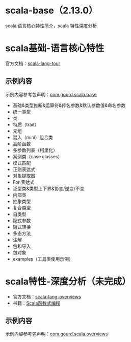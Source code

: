 # scala-base（2.13.0）
scala 语言核心特性简介，scala 特性深度分析

# scala基础-语言核心特性
官方文档：[scala-lang-tour](https://docs.scala-lang.org/zh-cn/tour/tour-of-scala.html)  
## 示例内容
示例内容参考包声明：[com.gourd.scala.base](./src/main/scala/com/gourd/scala/base/package.scala)
* 基础&类型推断&运算符&传名参数&默认参数值&命名参数    
* 统一类型                                      
* 类                                           
* 特质（trait）                                  
* 元组                                          
* 混入（mini）组合类                             
* 高阶函数                                     
* 多参数列表（柯里化）               
* 案例类（case classes）           
* 模式匹配                         
* 正则表达式                       
* 对象提取器                       
* For 表达式                      
* 泛型类&类型上下界&协变/逆变/不变             
* 内部类                           
* 抽象类型                        
* 复合类型                        
* 自类型                         
* 隐式参数                      
* 隐式转换                      
* 多态方法                      
* 注解                          
* 包和导入                      
* 包对象
* examples（工具类使用示例）                      

# scala特性-深度分析（未完成）
- 官方文档：[scala-lang-overviews](https://docs.scala-lang.org/overviews/index.html)
- 书籍：[Scala函数式编程](https://github.com/fpinscala/fpinscala)  
## 示例内容
示例内容参考包声明：[com.gourd.scala.overviews](./src/main/scala/com/gourd/scala/overviews/package.scala)

